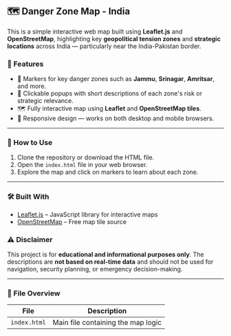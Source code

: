  
## 🗺️ Danger Zone Map - India

This is a simple interactive web map built using **Leaflet.js** and **OpenStreetMap**, highlighting key **geopolitical tension zones** 
and **strategic locations** across India — particularly near the India-Pakistan border.

### 🚀 Features

* 📍 Markers for key danger zones such as **Jammu**, **Srinagar**, **Amritsar**, and more.
* 🧾 Clickable popups with short descriptions of each zone's risk or strategic relevance.
* 🗺️ Fully interactive map using **Leaflet** and **OpenStreetMap tiles**.
* 📱 Responsive design — works on both desktop and mobile browsers.

---

### 🔧 How to Use

1. Clone the repository or download the HTML file.
2. Open the `index.html` file in your web browser.
3. Explore the map and click on markers to learn about each zone.

---

### 🛠️ Built With

* [Leaflet.js](https://leafletjs.com/) – JavaScript library for interactive maps
* [OpenStreetMap](https://www.openstreetmap.org/) – Free map tile source


### ⚠️ Disclaimer

This project is for **educational and informational purposes only**. The descriptions are **not based on real-time data** and should not be used for navigation, security planning, or emergency decision-making.

---

### 📁 File Overview

| File         | Description                        |
| ------------ | ---------------------------------- |
| `index.html` | Main file containing the map logic |
 
